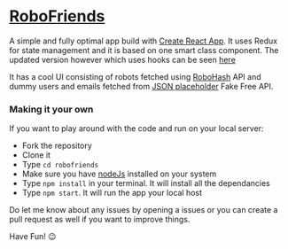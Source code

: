 # [RoboFriends](https://shehroze-1122.github.io/RoboFriends/)

A simple and fully optimal app build with [Create React App](https://github.com/facebook/create-react-app).
It uses Redux for state management and it is based on one smart class component.
The updated version however which uses hooks can be seen [here](https://github.com/shehroze-1122/Robofriends-usingHooks)


It has a cool UI consisting of robots fetched using [RoboHash](https://robohash.org/) API and dummy users and emails fetched from [JSON placeholder](https://jsonplaceholder.typicode.com/) Fake Free API.

### Making it your own
If you want to play around with the code and run on your local server:

- Fork the repository
- Clone it
- Type `cd robofriends` 
- Make sure you have [nodeJs](https://nodejs.org/en/download/) installed on your system
- Type `npm install` in your terminal. It will install all the dependancies
- Type `npm start`. It will run the app your local host 

Do let me know about any issues by opening a issues or you can create a pull request as well if you want to improve things.

Have Fun! :wink:


